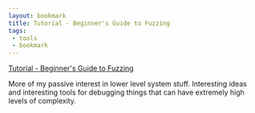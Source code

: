 ```yaml
---
layout: bookmark
title: Tutorial - Beginner's Guide to Fuzzing
tags:
 - tools
 - bookmark
---
```


[Tutorial - Beginner's Guide to Fuzzing](https://fuzzing-project.org/tutorial1.html)

More of my passive interest in lower level system stuff. Interesting ideas and
interesting tools for debugging things that can have extremely high levels of
complexity.
